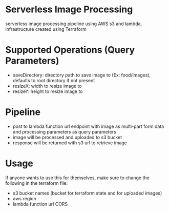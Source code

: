 # Serverless Image Processing

serverless image processing pipeline using AWS s3 and lambda, infrastructure created using Terraform

# Supported Operations (Query Parameters)

- saveDirectory: directory path to save image to (Ex: food/images), defaults to root directory if not present
- resizeX: width to resize image to
- resizeY: height to resize image to

# Pipeline

- post to lambda function url endpoint with image as multi-part form data and processing parameters as query parameters
- image will be processed and uploaded to s3 bucket
- response will be returned with s3 url to retrieve image

# Usage

If anyone wants to use this for themselves, make sure to change the following in the terraform file:

- s3 bucket names (bucket for terraform state and for uploaded images)
- aws region
- lambda function url CORS
